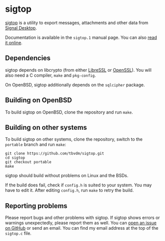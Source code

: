 sigtop
======

[sigtop][1] is a utility to export messages, attachments and other data from
[Signal Desktop][2].

Documentation is available in the `sigtop.1` manual page. You can also [read it
online][3].

Dependencies
------------

sigtop depends on libcrypto (from either [LibreSSL][4] or [OpenSSL][5]). You
will also need a C compiler, `make` and `pkg-config`.

On OpenBSD, sigtop additionally depends on the `sqlcipher` package.

Building on OpenBSD
-------------------

To build sigtop on OpenBSD, clone the repository and run `make`.

Building on other systems
-------------------------

To build sigtop on other systems, clone the repository, switch to the
`portable` branch and run `make`:

	git clone https://github.com/tbvdm/sigtop.git
	cd sigtop
	git checkout portable
	make

sigtop should build without problems on Linux and the BSDs.

If the build does fail, check if `config.h` is suited to your system. You may
have to edit it. After editing `config.h`, run `make` to retry the build.

Reporting problems
------------------

Please report bugs and other problems with sigtop. If sigtop shows errors or
warnings unexpectedly, please report them as well. You can [open an issue on
GitHub][6] or send an email. You can find my email address at the top of the
`sigtop.c` file.

[1]: https://www.kariliq.nl/sigbak/
[2]: https://github.com/signalapp/Signal-Desktop
[3]: https://www.kariliq.nl/man/sigtop.1.html
[4]: https://www.libressl.org/
[5]: https://www.openssl.org/
[6]: https://github.com/tbvdm/sigtop/issues

